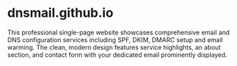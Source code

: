 # dnsmail.github.io
This professional single-page website showcases comprehensive email and DNS configuration services including SPF, DKIM, DMARC setup and email warming. The clean, modern design features service highlights, an about section, and contact form with your dedicated email prominently displayed.
